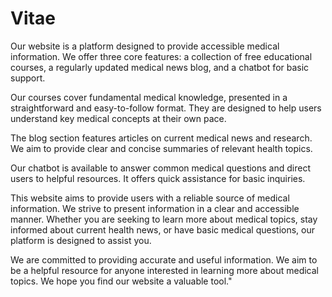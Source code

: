 # Vitae
Our website is a platform designed to provide accessible medical information. We offer three core features: a collection of free educational courses, a regularly updated medical news blog, and a chatbot for basic support.

Our courses cover fundamental medical knowledge, presented in a straightforward and easy-to-follow format. They are designed to help users understand key medical concepts at their own pace.

The blog section features articles on current medical news and research. We aim to provide clear and concise summaries of relevant health topics.

Our chatbot is available to answer common medical questions and direct users to helpful resources. It offers quick assistance for basic inquiries.

This website aims to provide users with a reliable source of medical information. We strive to present information in a clear and accessible manner. Whether you are seeking to learn more about medical topics, stay informed about current health news, or have basic medical questions, our platform is designed to assist you.

We are committed to providing accurate and useful information. We aim to be a helpful resource for anyone interested in learning more about medical topics. We hope you find our website a valuable tool."
